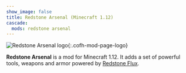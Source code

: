 ```yaml
---
show_image: false
title: Redstone Arsenal (Minecraft 1.12)
cascade:
  mods: redstone arsenal
---
```


![Redstone Arsenal logo](/images/logos/1.12/redstone-arsenal.png){:.cofh-mod-page-logo}


**Redstone Arsenal** is a mod for Minecraft 1.12. It adds a set of powerful
tools, weapons and armor powered by [Redstone Flux](/docs/redstone-flux/).
